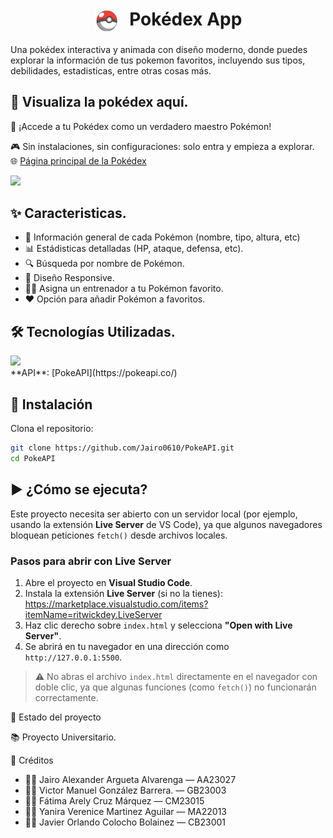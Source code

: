 <h1 align="center" >
  <img src="https://raw.githubusercontent.com/Jairo0610/PokeAPI/refs/heads/main/Recursos/pokeballNumeracion.svg" alt="Icono" width="40" style="vertical-align: middle; margin-right: 10px;">
  Pokédex App
</h1>

Una pokédex interactiva y animada con diseño moderno, donde puedes explorar la información de tus pokemon favoritos, incluyendo sus tipos, debilidades, estadisticas, entre otras cosas más.

## 📘 Visualiza la pokédex aquí.
👾 ¡Accede a tu Pokédex como un verdadero maestro Pokémon!

🎮 Sin instalaciones, sin configuraciones: solo entra y empieza a explorar. <br>
🌐 [Página principal de la Pokédex](https://jairo0610.github.io/PokeAPI/)

<img src="../PokeAPI/Recursos/demo1.png">

## ✨ Caracteristicas.

- 🐾 Información general de cada Pokémon (nombre, tipo, altura, etc)
- 📊 Estádisticas detalladas (HP, ataque, defensa, etc).
- 🔍 Búsqueda por nombre de Pokémon.
- 📱 Diseño Responsive.
- 🧑‍🏫 Asigna un entrenador a tu Pokémon favorito.
- ❤️ Opción para añadir Pokémon a favoritos.

## 🛠️ Tecnologías Utilizadas.
<img src="https://skillicons.dev/icons?i=css,javascript,html,vscode,git,github"/> 
<br>
**API**: [PokeAPI](https://pokeapi.co/)

## 🧩 Instalación
Clona el repositorio:
   ```bash
  git clone https://github.com/Jairo0610/PokeAPI.git
  cd PokeAPI
  ```

## ▶️ ¿Cómo se ejecuta?
Este proyecto necesita ser abierto con un servidor local (por ejemplo, usando la extensión **Live Server** de VS Code), ya que algunos navegadores bloquean peticiones `fetch()` desde archivos locales.

### Pasos para abrir con Live Server

1. Abre el proyecto en **Visual Studio Code**.
2. Instala la extensión **Live Server** (si no la tienes):  
   https://marketplace.visualstudio.com/items?itemName=ritwickdey.LiveServer
3. Haz clic derecho sobre `index.html` y selecciona **"Open with Live Server"**.
4. Se abrirá en tu navegador en una dirección como `http://127.0.0.1:5500`.

> ⚠️ No abras el archivo `index.html` directamente en el navegador con doble clic, ya que algunas funciones (como `fetch()`) no funcionarán correctamente.

📌 Estado del proyecto

📚 Proyecto Universitario.

🙌 Créditos

-  👨‍💻  Jairo Alexander Argueta Alvarenga — AA23027
-  👨‍💻  Victor Manuel González Barrera. — GB23003
-  👨‍💻  Fátima Arely Cruz Márquez — CM23015
-  👨‍💻  Yanira Verenice Martinez Aguilar — MA22013
-  👨‍💻  Javier Orlando Colocho Bolainez —  CB23001